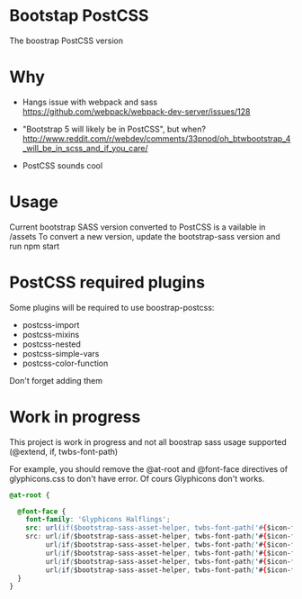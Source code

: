 # Bootstap PostCSS

The boostrap PostCSS version

# Why

* Hangs issue with webpack and sass
https://github.com/webpack/webpack-dev-server/issues/128

* "Bootstrap 5 will likely be in PostCSS", but when?
http://www.reddit.com/r/webdev/comments/33pnod/oh_btwbootstrap_4_will_be_in_scss_and_if_you_care/

* PostCSS sounds cool

# Usage

Current bootstrap SASS version converted to PostCSS is a vailable in /assets
To convert a new version, update the bootstrap-sass version and run npm start

# PostCSS required plugins

Some plugins will be required to use boostrap-postcss:
* postcss-import
* postcss-mixins
* postcss-nested
* postcss-simple-vars
* postcss-color-function

Don't forget adding them

# Work in progress

This project is work in progress and not all boostrap sass usage supported (@extend, if, twbs-font-path)

For example, you should remove the @at-root and @font-face directives of glyphicons.css to don't have error. Of cours Glyphicons don't works.

```css
@at-root {

  @font-face {
    font-family: 'Glyphicons Halflings';
    src: url(if($bootstrap-sass-asset-helper, twbs-font-path('#{$icon-font-path}#{$icon-font-name}.eot'), '#{$icon-font-path}#{$icon-font-name}.eot'));
    src: url(if($bootstrap-sass-asset-helper, twbs-font-path('#{$icon-font-path}#{$icon-font-name}.eot?#iefix'), '#{$icon-font-path}#{$icon-font-name}.eot?#iefix')) format('embedded-opentype'),
         url(if($bootstrap-sass-asset-helper, twbs-font-path('#{$icon-font-path}#{$icon-font-name}.woff2'), '#{$icon-font-path}#{$icon-font-name}.woff2')) format('woff2'),
         url(if($bootstrap-sass-asset-helper, twbs-font-path('#{$icon-font-path}#{$icon-font-name}.woff'), '#{$icon-font-path}#{$icon-font-name}.woff')) format('woff'),
         url(if($bootstrap-sass-asset-helper, twbs-font-path('#{$icon-font-path}#{$icon-font-name}.ttf'), '#{$icon-font-path}#{$icon-font-name}.ttf')) format('truetype'),
         url(if($bootstrap-sass-asset-helper, twbs-font-path('#{$icon-font-path}#{$icon-font-name}.svg##{$icon-font-svg-id}'), '#{$icon-font-path}#{$icon-font-name}.svg##{$icon-font-svg-id}')) format('svg');
  }
}
```
